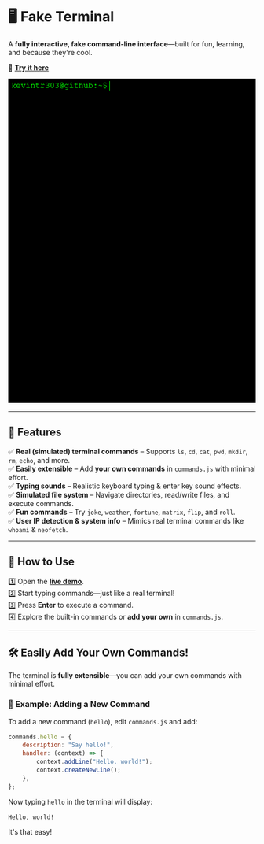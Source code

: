 # 🖥️ Fake Terminal  
A **fully interactive, fake command-line interface**—built for fun, learning, and because they're cool.

🚀 **[Try it here](https://kevintr303.github.io/fake-terminal/)**  

![Fake Terminal Screenshot](assets/screenshots/terminal.gif)

---

## **🔧 Features**  
✅ **Real (simulated) terminal commands** – Supports `ls`, `cd`, `cat`, `pwd`, `mkdir`, `rm`, `echo`, and more.  
✅ **Easily extensible** – Add **your own commands** in `commands.js` with minimal effort.  
✅ **Typing sounds** – Realistic keyboard typing & enter key sound effects.  
✅ **Simulated file system** – Navigate directories, read/write files, and execute commands.  
✅ **Fun commands** – Try `joke`, `weather`, `fortune`, `matrix`, `flip`, and `roll`.  
✅ **User IP detection & system info** – Mimics real terminal commands like `whoami` & `neofetch`.   

---

## **📜 How to Use**  
1️⃣ Open the **[live demo](https://kevintr303.github.io/fake-terminal/)**.  
2️⃣ Start typing commands—just like a real terminal!  
3️⃣ Press **Enter** to execute a command.  
4️⃣ Explore the built-in commands or **add your own** in `commands.js`.  

---

## **🛠 Easily Add Your Own Commands!**  
The terminal is **fully extensible**—you can add your own commands with minimal effort.  

### **📌 Example: Adding a New Command**  
To add a new command (`hello`), edit `commands.js` and add:  
```js
commands.hello = {
    description: "Say hello!",
    handler: (context) => {
        context.addLine("Hello, world!");
        context.createNewLine();
    },
};
```
Now typing `hello` in the terminal will display:
```
Hello, world!
```
It's that easy!